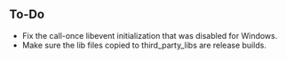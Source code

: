 ## To-Do

* Fix the call-once libevent initialization that was disabled for Windows.
* Make sure the lib files copied to third_party_libs are release builds.
